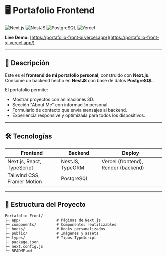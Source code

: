 # 🖥️ Portafolio Frontend

![Next.js](https://img.shields.io/badge/Next.js-000000?style=for-the-badge&logo=next.js&logoColor=white)
![NestJS](https://img.shields.io/badge/NestJS-E0234E?style=for-the-badge&logo=nestjs&logoColor=white)
![PostgreSQL](https://img.shields.io/badge/PostgreSQL-336791?style=for-the-badge&logo=postgresql&logoColor=white)
![Vercel](https://img.shields.io/badge/Vercel-000000?style=for-the-badge&logo=vercel&logoColor=white)

**Live Demo:** [https://portafolio-front-xi.vercel.app/](https://portafolio-front-xi.vercel.app/)

---

## 📖 Descripción
Este es el **frontend de mi portafolio personal**, construido con **Next.js**.  
Consume un backend hecho en **NestJS** con base de datos **PostgreSQL**.  

El portafolio permite:

- Mostrar proyectos con animaciones 3D.  
- Sección "About Me" con información personal.  
- Formulario de contacto que envía mensajes al backend.  
- Experiencia responsive y optimizada para todos los dispositivos.

---

## 🛠 Tecnologías

| Frontend | Backend | Deploy |
|----------|---------|--------|
| Next.js, React, TypeScript | NestJS, TypeORM | Vercel (frontend), Render (backend) |
| Tailwind CSS, Framer Motion | PostgreSQL | |

---

## 📁 Estructura del Proyecto

```text
Portafolio-Front/
├─ app/                # Páginas de Next.js
├─ components/         # Componentes reutilizables
├─ hooks/              # Hooks personalizados
├─ public/             # Imágenes y assets
├─ types/              # Tipos TypeScript
├─ package.json
├─ next.config.js
└─ README.md

